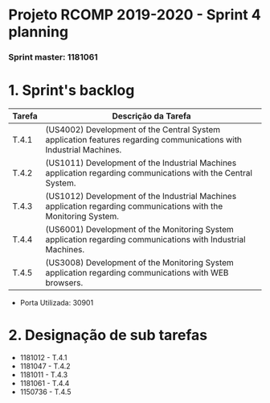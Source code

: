 Projeto RCOMP 2019-2020 - Sprint 4 planning
===========================================
### Sprint master: 1181061 ###

# 1. Sprint's backlog #
| Tarefa | Descrição da Tarefa                                                                                                |
|--------|--------------------------------------------------------------------------------------------------------------------|
| T.4.1  | (US4002) Development of the Central System application features regarding communications with Industrial Machines. |
| T.4.2  | (US1011) Development of the Industrial Machines application regarding communications with the Central System.      |
| T.4.3  | (US1012) Development of the Industrial Machines application regarding communications with the Monitoring System.   |
| T.4.4  | (US6001) Development of the Monitoring System application regarding communications with Industrial Machines.       |
| T.4.5  | (US3008) Development of the Monitoring System application regarding communications with WEB browsers.              |

* Porta Utilizada: 30901
  
# 2. Designação de sub tarefas #

* 1181012 - T.4.1
* 1181047 - T.4.2
* 1181011 - T.4.3
* 1181061 - T.4.4
* 1150736 - T.4.5